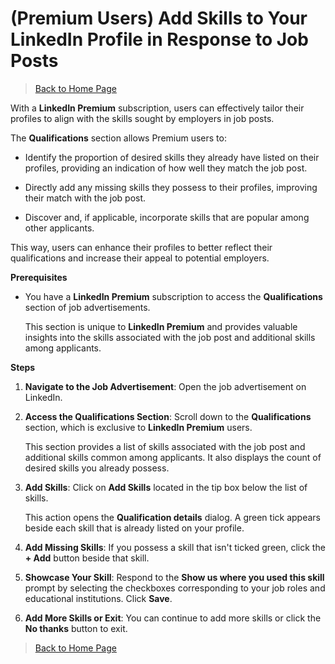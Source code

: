 # (Premium Users) Add Skills to Your LinkedIn Profile in Response to Job Posts

> [Back to Home Page](README.md)

With a **LinkedIn Premium** subscription, users can effectively tailor their profiles to align with the skills sought by employers in job posts. 

The **Qualifications** section allows Premium users to:

* Identify the proportion of desired skills they already have listed on their profiles, providing an indication of how well they match the job post.

* Directly add any missing skills they possess to their profiles, improving their match with the job post.

* Discover and, if applicable, incorporate skills that are popular among other applicants.

This way, users can enhance their profiles to better reflect their qualifications and increase their appeal to potential employers.
  
**Prerequisites**

*  You have a **LinkedIn Premium** subscription to access the **Qualifications** section of job advertisements. 

   This section is unique to **LinkedIn Premium** and provides valuable insights into the skills associated with the job post and additional skills among applicants.


**Steps**

1. **Navigate to the Job Advertisement**: Open the job advertisement on LinkedIn.

1. **Access the Qualifications Section**: Scroll down to the **Qualifications** section, which is exclusive to **LinkedIn Premium** users.

   This section provides a list of skills associated with the job post and additional skills common among applicants. It also displays the count of desired skills you already possess.

1. **Add Skills**: Click on **Add Skills** located in the tip box below the list of skills.

   This action opens the **Qualification details** dialog. A green tick appears beside each skill that is already listed on your profile.

1. **Add Missing Skills**: If you possess a skill that isn't ticked green, click the **+ Add** button beside that skill.

1. **Showcase Your Skill**: Respond to the **Show us where you used this skill** prompt by selecting the checkboxes corresponding to your job roles and educational institutions. Click **Save**.

1. **Add More Skills or Exit**: You can continue to add more skills or click the **No thanks** button to exit.

> [Back to Home Page](README.md)
